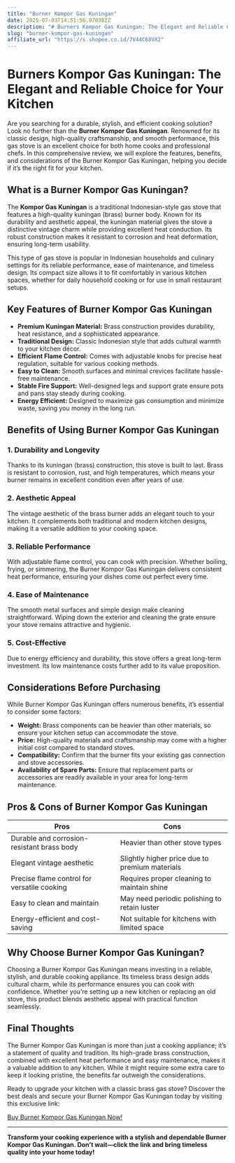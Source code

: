 ```yaml
---
title: "Burner Kompor Gas Kuningan"
date: 2025-07-03T14:51:56.970382Z
description: "# Burners Kompor Gas Kuningan: The Elegant and Reliable Choice for Your Kitchen..."
slug: "burner-kompor-gas-kuningan"
affiliate_url: "https://s.shopee.co.id/7V44C68VX2"
---
```

# Burners Kompor Gas Kuningan: The Elegant and Reliable Choice for Your Kitchen

Are you searching for a durable, stylish, and efficient cooking solution? Look no further than the **Burner Kompor Gas Kuningan**. Renowned for its classic design, high-quality craftsmanship, and smooth performance, this gas stove is an excellent choice for both home cooks and professional chefs. In this comprehensive review, we will explore the features, benefits, and considerations of the Burner Kompor Gas Kuningan, helping you decide if it’s the right fit for your kitchen.

## What is a Burner Kompor Gas Kuningan?

The **Kompor Gas Kuningan** is a traditional Indonesian-style gas stove that features a high-quality kuningan (brass) burner body. Known for its durability and aesthetic appeal, the kuningan material gives the stove a distinctive vintage charm while providing excellent heat conduction. Its robust construction makes it resistant to corrosion and heat deformation, ensuring long-term usability.

This type of gas stove is popular in Indonesian households and culinary settings for its reliable performance, ease of maintenance, and timeless design. Its compact size allows it to fit comfortably in various kitchen spaces, whether for daily household cooking or for use in small restaurant setups.

## Key Features of Burner Kompor Gas Kuningan

- **Premium Kuningan Material:** Brass construction provides durability, heat resistance, and a sophisticated appearance.
- **Traditional Design:** Classic Indonesian style that adds cultural warmth to your kitchen décor.
- **Efficient Flame Control:** Comes with adjustable knobs for precise heat regulation, suitable for various cooking methods.
- **Easy to Clean:** Smooth surfaces and minimal crevices facilitate hassle-free maintenance.
- **Stable Fire Support:** Well-designed legs and support grate ensure pots and pans stay steady during cooking.
- **Energy Efficient:** Designed to maximize gas consumption and minimize waste, saving you money in the long run.

## Benefits of Using Burner Kompor Gas Kuningan

### 1. **Durability and Longevity**

Thanks to its kuningan (brass) construction, this stove is built to last. Brass is resistant to corrosion, rust, and high temperatures, which means your burner remains in excellent condition even after years of use.

### 2. **Aesthetic Appeal**

The vintage aesthetic of the brass burner adds an elegant touch to your kitchen. It complements both traditional and modern kitchen designs, making it a versatile addition to your cooking space.

### 3. **Reliable Performance**

With adjustable flame control, you can cook with precision. Whether boiling, frying, or simmering, the Burner Kompor Gas Kuningan delivers consistent heat performance, ensuring your dishes come out perfect every time.

### 4. **Ease of Maintenance**

The smooth metal surfaces and simple design make cleaning straightforward. Wiping down the exterior and cleaning the grate ensure your stove remains attractive and hygienic.

### 5. **Cost-Effective**

Due to energy efficiency and durability, this stove offers a great long-term investment. Its low maintenance costs further add to its value proposition.

## Considerations Before Purchasing

While Burner Kompor Gas Kuningan offers numerous benefits, it’s essential to consider some factors:

- **Weight:** Brass components can be heavier than other materials, so ensure your kitchen setup can accommodate the stove.
- **Price:** High-quality materials and craftsmanship may come with a higher initial cost compared to standard stoves.
- **Compatibility:** Confirm that the burner fits your existing gas connection and stove accessories.
- **Availability of Spare Parts:** Ensure that replacement parts or accessories are readily available in your area for long-term maintenance.

## Pros & Cons of Burner Kompor Gas Kuningan

| Pros                                              | Cons                                               |
|---------------------------------------------------|----------------------------------------------------|
| Durable and corrosion-resistant brass body     | Heavier than other stove types                     |
| Elegant vintage aesthetic                        | Slightly higher price due to premium materials   |
| Precise flame control for versatile cooking     | Requires proper cleaning to maintain shine      |
| Easy to clean and maintain                       | May need periodic polishing to retain luster   |
| Energy-efficient and cost-saving                 | Not suitable for kitchens with limited space    |

## Why Choose Burner Kompor Gas Kuningan?

Choosing a Burner Kompor Gas Kuningan means investing in a reliable, stylish, and durable cooking appliance. Its timeless brass design adds cultural charm, while its performance ensures you can cook with confidence. Whether you’re setting up a new kitchen or replacing an old stove, this product blends aesthetic appeal with practical function seamlessly.

## Final Thoughts

The Burner Kompor Gas Kuningan is more than just a cooking appliance; it’s a statement of quality and tradition. Its high-grade brass construction, combined with excellent heat performance and easy maintenance, makes it a valuable addition to any kitchen. While it might require some extra care to keep it looking pristine, the benefits far outweigh the considerations.

Ready to upgrade your kitchen with a classic brass gas stove? Discover the best deals and secure your Burner Kompor Gas Kuningan today by visiting this exclusive link:

[Buy Burner Kompor Gas Kuningan Now!](https://s.shopee.co.id/7V44C68VX2)

---

**Transform your cooking experience with a stylish and dependable Burner Kompor Gas Kuningan. Don’t wait—click the link and bring timeless quality into your home today!**